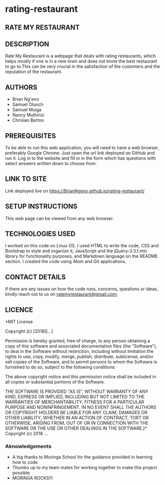 # rating-restaurant
## RATE MY RESTAURANT

## DESCRIPTION

Rate My Restaurant is a webpage that deals with rating restaurants, which helps mostly if one is in a new town and does not know the best restaurant to go to.This can be very crucial in the satisfaction of the customers and the reputation of the restaurant.

## AUTHORS

-   Brian Ng'eno
-   Samuel Oluoch
-   Samuel Muiga
-   Nancy Muthinzi
-   Chrisian Bartoo

## PREREQUISITES

To be able to run this web application, you will need to have a web browser, preferably Google Chrome. Just open the url link deployed on GitHub and run it. Log in to the website and fill in in the form which has questions with select answers written down to choose from.

## LINK TO SITE

Link deployed live on https://BrianNgeno.github.io/rating-restaurant/

## SETUP INSTRUCTIONS

This web page can be viewed from any web browser.

## TECHNOLOGIES USED

I worked on this code on Linux OS. I used HTML to write the code, CSS and Bootstrap to style and organize it; JavaScript and the jQuery-3.3.1.min library for functionality purposes, and Markdown language on the README section. I created the code using Atom and Git applications.

## CONTACT DETAILS

If there are any issues on how the code runs, concerns, questions or ideas, kindly reach out to us on ratemyrestaurant@gmail.com;

## LICENCE

*MIT License

Copyright (c) [2018][...]

Permission is hereby granted, free of charge, to any person obtaining a copy of this software and associated documentation files (the "Software"), to deal in the Software without restriction, including without limitation the rights to use, copy, modify, merge, publish, distribute, sublicense, and/or sell copies of the Software, and to permit persons to whom the Software is furnished to do so, subject to the following conditions:

The above copyright notice and this permission notice shall be included in all copies or substantial portions of the Software.

THE SOFTWARE IS PROVIDED "AS IS", WITHOUT WARRANTY OF ANY KIND, EXPRESS OR IMPLIED, INCLUDING BUT NOT LIMITED TO THE WARRANTIES OF MERCHANTABILITY, FITNESS FOR A PARTICULAR PURPOSE AND NONINFRINGEMENT. IN NO EVENT SHALL THE AUTHORS OR COPYRIGHT HOLDERS BE LIABLE FOR ANY CLAIM, DAMAGES OR OTHER LIABILITY, WHETHER IN AN ACTION OF CONTRACT, TORT OR OTHERWISE, ARISING FROM, OUT OF OR IN CONNECTION WITH THE SOFTWARE OR THE USE OR OTHER DEALINGS IN THE SOFTWARE.}\* Copyright (c) 2018 ...

### Aknowledgements

-   A big thanks to Moringa School for the guidance provided in learning how to code.
-   Thumbs up to my team mates for working together to make this project possible.
-   MORINGA ROCKS!!!
